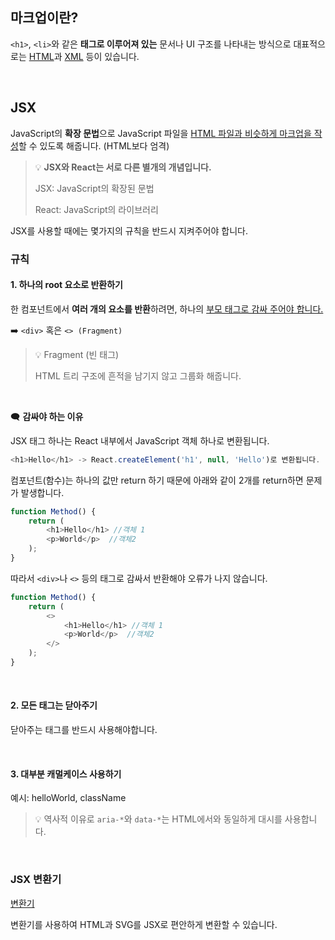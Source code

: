 ## 마크업이란?

`<h1>`, `<li>`와 같은 **태그로 이루어져 있는** 문서나 UI 구조를 나타내는 방식으로 대표적으로는 <ins>HTML</ins>과 <ins>XML</ins> 등이 있습니다. 

<br>

## JSX

JavaScript의 **확장 문법**으로 JavaScript 파일을 <ins>HTML 파일과 비슷하게 마크업을 작성</ins>할 수 있도록 해줍니다. (HTML보다 엄격)

> 💡 **JSX와 React는 서로 다른 별개의 개념입니다.**
> 
> JSX: JavaScript의 확장된 문법
> 
> React: JavaScript의 라이브러리

JSX를 사용할 때에는 몇가지의 규칙을 반드시 지켜주어야 합니다. 

### 규칙

#### 1. 하나의 root 요소로 반환하기

한 컴포넌트에서 **여러 개의 요소를 반환**하려면, 하나의 <ins>부모 태그로 감싸 주어야 합니다. 

➡️ `<div>` 혹은 `<> (Fragment)`

> 💡 Fragment (빈 태그)
> 
> HTML 트리 구조에 흔적을 남기지 않고 그룹화 해줍니다. 


<br>

🗨️ **감싸야 하는 이유**

JSX 태그 하나는 React 내부에서 JavaScript 객체 하나로 변환됩니다. 

```js
<h1>Hello</h1> -> React.createElement('h1', null, 'Hello')로 변환됩니다.
```

컴포넌트(함수)는 하나의 값만 return 하기 때문에 아래와 같이 2개를 return하면 문제가 발생합니다.

```js
function Method() {
    return (
        <h1>Hello</h1> //객체 1
        <p>World</p>  //객체2
    );
}
```

따라서 `<div>`나 `<>` 등의 태그로 감싸서 반환해야 오류가 나지 않습니다. 

```js
function Method() {
    return (
        <>
            <h1>Hello</h1> //객체 1
            <p>World</p>  //객체2
        </>
    );
}
```


<br>

#### 2. 모든 태그는 닫아주기

닫아주는 태그를 반드시 사용해야합니다. 


<br>

#### 3. 대부분 캐멀케이스 사용하기

예시: helloWorld, className

> 💡 역사적 이유로  `aria-*`와 `data-*`는 HTML에서와 동일하게 대시를 사용합니다. 


<br>

### JSX 변환기 

[변환기](https://transform.tools/html-to-jsx) 

변환기를 사용하여 HTML과 SVG를 JSX로 편안하게 변환할 수 있습니다. 